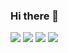 ### Hi there 👋

<img src="https://img.shields.io/badge/C-00000?style=flat-square&logo=C&logocolor=white"/>
<img src="https://img.shields.io/badge/C++-000000?style=flat-square&logo=c%2B%2B&logocolor=white"/>
<img src="https://img.shields.io/badge/C-000000?style=flat-square&logo=CSharp&logocolor=white"/>
<img src="https://img.shields.io/badge/Unity-000000?style=flat-square&logo=unityp&logocolor=white"/>

<!--
**ginpa0886/ginpa0886** is a ✨ _special_ ✨ repository because its `README.md` (this file) appears on your GitHub profile.

Here are some ideas to get you started:

- 🔭 I’m currently working on ...
- 🌱 I’m currently learning ...
- 👯 I’m looking to collaborate on ...
- 🤔 I’m looking for help with ...
- 💬 Ask me about ...
- 📫 How to reach me: ...
- 😄 Pronouns: ...
- ⚡ Fun fact: ...
-->
